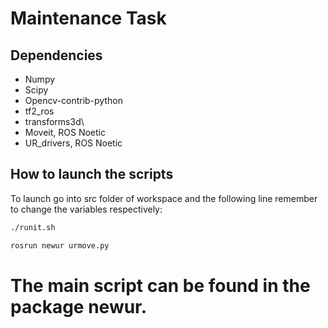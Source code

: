# Maintenance Task
## Dependencies 
- Numpy 
- Scipy
- Opencv-contrib-python 
- tf2_ros 
- transforms3d\
- Moveit, ROS Noetic 
- UR_drivers, ROS Noetic

## How to launch the scripts
To launch go into src folder of workspace and the following line remember to change the variables respectively:
```bash
./runit.sh
```
```bash
rosrun newur urmove.py
```

# The main script can be found in the package newur. 
